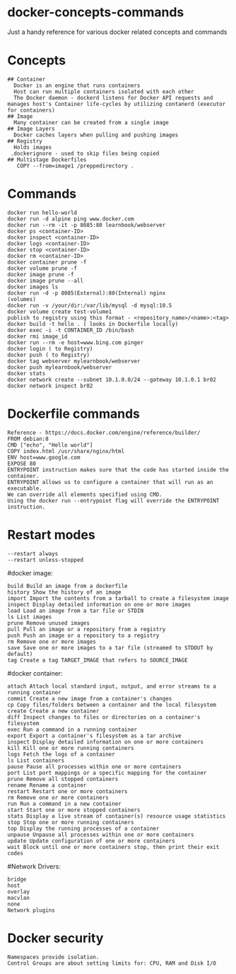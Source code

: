 # docker-concepts-commands
Just a handy reference for various docker related concepts and commands







# Concepts
    ## Container
      Docker is an engine that runs containers
      Host can run multiple containers isolated with each other
      The Docker daemon - dockerd listens for Docker API requests and manages host's Container life-cycles by utilizing contanerd (executor for containers)
    ## Image
      Many container can be created from a single image
    ## Image Layers
      Docker caches layers when pulling and pushing images
    ## Registry
      Holds images
     .dockerignore - used to skip files being copied
    ## Multistage Dockerfiles
       COPY --from=image1 /preppedirectory .


# Commands

    docker run hello-world
    docker run -d alpine ping www.docker.com
    docker run --rm -it -p 8085:80 learnbook/webserver
    docker ps <container-ID>
    docker inspect <container-ID>
    docker logs <container-ID>
    docker stop <container-ID>
    docker rm <container-ID>
    docker container prune -f
    docker volume prune -f
    docker image prune -f
    docker image prune --all
    docker images ls
    docker run -d -p 8085(External):80(Internal) nginx
    (volumes)
    docker run -v /your/dir:/var/lib/mysql -d mysql:10.5
    docker volume create test-volume1
    publish to registry using this format - <repository_name>/<name>:<tag>
    docker build -t hello . ( looks in Dockerfile locally)
    docker exec -i -t CONTAINER_ID /bin/bash
    docker rmi image_id
    docker run --rm -e host=www.bing.com pinger
    docker login ( to Registry)
    docker push ( to Registry)
    docker tag webserver mylearnbook/webserver
    docker push mylearnbook/webserver
    docker stats
    docker network create --subnet 10.1.0.0/24 --gateway 10.1.0.1 br02
    docker network inspect br02


# Dockerfile commands
    Reference - https://docs.docker.com/engine/reference/builder/
    FROM debian:8
    CMD ["echo", "Hello world"]
    COPY index.html /usr/share/nginx/html
    ENV host=www.google.com
    EXPOSE 80
    ENTRYPOINT instruction makes sure that the code has started inside the container.
    ENTRYPOINT allows us to configure a container that will run as an executable.
    We can override all elements specified using CMD.
    Using the docker run --entrypoint flag will override the ENTRYPOINT instruction.


# Restart modes
    --restart always
    --restart unless-stopped

#docker image:

    build Build an image from a dockerfile
    history Show the history of an image
    import Import the contents from a tarball to create a filesystem image
    inspect Display detailed information on one or more images
    load Load an image from a tar file or STDIN
    ls List images
    prune Remove unused images
    pull Pull an image or a repository from a registry
    push Push an image or a repository to a registry
    rm Remove one or more images
    save Save one or more images to a tar file (streamed to STDOUT by default)
    tag Create a tag TARGET_IMAGE that refers to SOURCE_IMAGE

#docker container:

    attach Attach local standard input, output, and error streams to a running container
    commit Create a new image from a container's changes
    cp Copy files/folders between a container and the local filesystem
    create Create a new container
    diff Inspect changes to files or directories on a container's filesystem
    exec Run a command in a running container
    export Export a container's filesystem as a tar archive
    inspect Display detailed information on one or more containers
    kill Kill one or more running containers
    logs Fetch the logs of a container
    ls List containers
    pause Pause all processes within one or more containers
    port List port mappings or a specific mapping for the container
    prune Remove all stopped containers
    rename Rename a container
    restart Restart one or more containers
    rm Remove one or more containers
    run Run a command in a new container
    start Start one or more stopped containers
    stats Display a live stream of container(s) resource usage statistics
    stop Stop one or more running containers
    top Display the running processes of a container
    unpause Unpause all processes within one or more containers
    update Update configuration of one or more containers
    wait Block until one or more containers stop, then print their exit codes

#Network Drivers:

    bridge
    host
    overlay
    macvlan
    none
    Network plugins

# Docker security
    Namespaces provide isolation.
    Control Groups are about setting limits for: CPU, RAM and Disk I/O
